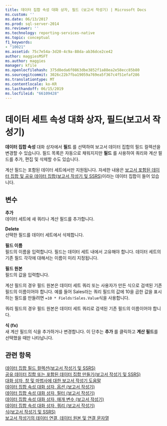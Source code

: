 ```yaml
---
title: 데이터 집합 속성 대화 상자, 필드 (보고서 작성기) | Microsoft Docs
ms.custom: ''
ms.date: 06/13/2017
ms.prod: sql-server-2014
ms.reviewer: ''
ms.technology: reporting-services-native
ms.topic: conceptual
f1_keywords:
- "10021"
ms.assetid: 75c7e54a-3d20-4c9a-88da-ab36dce2ce42
author: maggiesMSFT
ms.author: maggies
manager: kfile
ms.openlocfilehash: 375d8eda6f0863dbe3852f1a88ea2e58ecc85b80
ms.sourcegitcommit: 3026c22b7fba19059a769ea5f367c4f51efaf286
ms.translationtype: MT
ms.contentlocale: ko-KR
ms.lasthandoff: 06/15/2019
ms.locfileid: "66109428"
---
```

# <a name="dataset-properties-dialog-box-fields-report-builder"></a>데이터 세트 속성 대화 상자, 필드(보고서 작성기)
  **데이터 집합 속성** 대화 상자에서 **필드** 를 선택하여 보고서 데이터 집합의 필드 컬렉션을 변경할 수 있습니다. 필드 목록은 자동으로 채워지지만 **필드** 를 사용하여 쿼리와 계산 필드를 추가, 편집 및 삭제할 수도 있습니다.  
  
 계산 필드는 포함된 데이터 세트에서만 지원됩니다. 자세한 내용은 [보고서 포함된 데이터 집합 및 공유 데이터 집합&#40;보고서 작성기 및 SSRS&#41;](report-data/report-embedded-datasets-and-shared-datasets-report-builder-and-ssrs.md)이라는 데이터 집합이 들어 있습니다.  
  
## <a name="options"></a>변수  
 **추가**  
 데이터 세트에 새 쿼리나 계산 필드를 추가합니다.  
  
 **Delete**  
 선택한 필드를 데이터 세트에서 삭제합니다.  
  
 **필드 이름**  
 필드의 이름을 입력합니다. 필드는 데이터 세트 내에서 고유해야 합니다. 데이터 세트의 기존 필드 각각에 대해서는 이름이 미리 지정됩니다.  
  
 **필드 원본**  
 필드의 값을 입력합니다.  
  
 계산 필드의 경우 필드 원본은 데이터 세트 쿼리 또는 사용자가 만든 식으로 검색된 기존 필드의 이름이어야 합니다. 예를 들어 Sales라는 쿼리 필드의 값에 10을 곱한 값을 표시하는 필드를 만들려면 `=10 * Fields!Sales.Value`식을 사용합니다.  
  
 쿼리 필드의 경우 필드 원본은 데이터 세트 쿼리로 검색된 기존 필드의 이름이어야 합니다.  
  
 **식 (fx)**  
 새 계산 필드의 식을 추가하거나 변경합니다. 이 단추는 **추가** 를 클릭하고 **계산 필드**를 선택했을 때만 나타납니다.  
  
## <a name="see-also"></a>관련 항목  
 [데이터 집합 필드 컬렉션&#40;보고서 작성기 및 SSRS&#41;](report-data/dataset-fields-collection-report-builder-and-ssrs.md)   
 [공유 데이터 집합 또는 포함된 데이터 집합 만들기&#40;보고서 작성기 및 SSRS&#41;](report-data/create-a-shared-dataset-or-embedded-dataset-report-builder-and-ssrs.md)   
 [대화 상자, 창 및 마법사에 대한 보고서 작성기 도움말](../../2014/reporting-services/report-builder-help-for-dialog-boxes-panes-and-wizards.md)   
 [데이터 집합 속성 대화 상자, 옵션 &#40;보고서 작성기&#41;](report-data/dataset-properties-dialog-box-options-report-builder.md)   
 [데이터 집합 속성 대화 상자, 필터 &#40;보고서 작성기&#41;](../../2014/reporting-services/dataset-properties-dialog-box-filters-report-builder.md)   
 [데이터 집합 속성 대화 상자, 매개 변수 &#40;보고서 작성기&#41;](../../2014/reporting-services/dataset-properties-dialog-box-parameters-report-builder.md)   
 [데이터 집합 속성 대화 상자, 쿼리 &#40;보고서 작성기&#41;](report-data/dataset-properties-dialog-box-query-report-builder.md)   
 [식&#40;보고서 작성기 및 SSRS&#41;](report-design/expressions-report-builder-and-ssrs.md)   
 [보고서 작성기의 데이터 연결, 데이터 원본 및 연결 문자열](../../2014/reporting-services/data-connections-data-sources-and-connection-strings-in-report-builder.md)  
  
  
